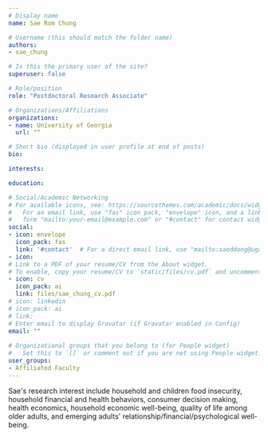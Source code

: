 ```yaml
---
# Display name
name: Sae Rom Chung

# Username (this should match the folder name)
authors:
- sae_chung

# Is this the primary user of the site?
superuser: false

# Role/position
role: "Postdoctoral Research Associate"

# Organizations/Affiliations
organizations:
- name: University of Georgia
  url: ""

# Short bio (displayed in user profile at end of posts)
bio: 

interests:

education: 

# Social/Academic Networking
# For available icons, see: https://sourcethemes.com/academic/docs/widgets/#icons
#   For an email link, use "fas" icon pack, "envelope" icon, and a link in the
#   form "mailto:your-email@example.com" or "#contact" for contact widget.
social:
- icon: envelope
  icon_pack: fas
  link: '#contact'  # For a direct email link, use "mailto:saeddong@uga.edu".
- icon: 
# Link to a PDF of your resume/CV from the About widget.
# To enable, copy your resume/CV to `static/files/cv.pdf` and uncomment the lines below.  
- icon: cv
  icon_pack: ai
  link: files/sae_chung_cv.pdf
# icon: linkedin
# icon_pack: ai
# link:
# Enter email to display Gravatar (if Gravatar enabled in Config)
email: ""
  
# Organizational groups that you belong to (for People widget)
#   Set this to `[]` or comment out if you are not using People widget.  
user_groups:
- Affiliated Faculty
---
```


Sae's research interest include household and children food insecurity, household financial and health behaviors, consumer decision making, health economics, household economic well-being, quality of life among older adults, and emerging adults' relationship/financial/psychological well-being.

